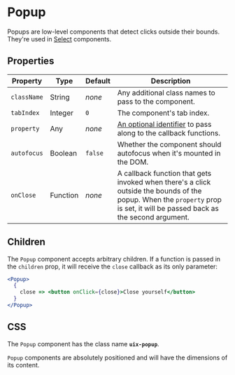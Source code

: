 # Popup

Popups are low-level components that detect clicks outside their bounds. They're used in [Select](../Select/README.md) components.

## Properties

Property | Type | Default | Description
-------- | ---- | ------- | -----------
`className` | String | _none_ | Any additional class names to pass to the component.
`tabIndex` | Integer | `0` | The component's tab index.
`property` | Any | _none_ | [An optional identifier][property] to pass along to the callback functions.
`autofocus` | Boolean | `false` | Whether the component should autofocus when it's mounted in the DOM.
`onClose` | Function | _none_ | A callback function that gets invoked when there's a click outside the bounds of the popup. When the `property` prop is set, it will be passed back as the second argument.

## Children

The `Popup` component accepts arbitrary children. If a function is passed in the `children` prop, it will receive the `close` callback as its only parameter:

```jsx
<Popup>
  {
    close => <button onClick={close}>Close yourself</button>
  }
</Popup>
``` 

## CSS

The `Popup` component has the class name __`uix-popup`__.

`Popup` components are absolutely positioned and will have the dimensions of its content. 

[property]: https://github.com/danburzo/react-recipes/blob/master/recipes/property-pattern.md